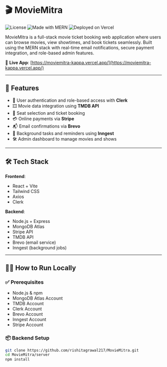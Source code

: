 # 🎬 MovieMitra

![License](https://img.shields.io/badge/license-MIT-blue.svg)
![Made with MERN](https://img.shields.io/badge/stack-MERN-green)
![Deployed on Vercel](https://img.shields.io/badge/deployed-Vercel-blue)

MovieMitra is a full-stack movie ticket booking web application where users can browse movies, view showtimes, and book tickets seamlessly. Built using the MERN stack with real-time email notifications, secure payment integration, and role-based admin features.

🔗 **Live App**: [https://moviemitra-kappa.vercel.app/](https://moviemitra-kappa.vercel.app/)  

---

## 🚀 Features

- 🔐 User authentication and role-based access with **Clerk**
- 🎞 Movie data integration using **TMDB API**
- 🛒 Seat selection and ticket booking
- 💳 Online payments via **Stripe**
- 📬 Email confirmations via **Brevo**
- 🧠 Background tasks and reminders using **Inngest**
- 🛠 Admin dashboard to manage movies and shows

---

## 🛠 Tech Stack

**Frontend**:
- React + Vite
- Tailwind CSS
- Axios
- Clerk

**Backend**:
- Node.js + Express
- MongoDB Atlas
- Stripe API
- TMDB API
- Brevo (email service)
- Inngest (background jobs)

---

## 🧑‍💻 How to Run Locally

### ✅ Prerequisites

- Node.js & npm
- MongoDB Atlas Account
- TMDB Account
- Clerk Account
- Brevo Account
- Inngest Account
- Stripe Account

### 📦 Backend Setup

```bash
git clone https://github.com/rishitagrawal217/MovieMitra.git
cd MovieMitra/server
npm install
